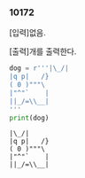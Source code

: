 ### 10172

[입력]없음.

[출력]개를 출력한다.

```python
dog = r'''|\_/|
|q p|   /}
( 0 )"""\
|"^"`    |
||_/=\\__|
'''
print(dog)
```

```
|\_/|
|q p|   /}
( 0 )"""\
|"^"`    |
||_/=\\__|
```